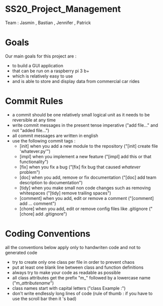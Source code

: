 # SS20_Project_Management
Team : Jasmin , Bastian , Jennifer , Patrick

# Goals
Our main goals for this project are : 
  * to build a GUI application
  * that can be run on a raspberry pi 3 b+
  * which is relatively easy to use
  * and is able to store and display data from commercial car rides

# Commit Rules
 * a commit should be one relatively small logical unit as it needs to be reversible at any time
 * write commit messages in the present tense imperative ("add file..." and not "added file...")
 * all commit messages are written in english
 * use the following commit tags : 
      * [init] when you add a new module to the repository ("[init] create file 'whatever.py'")  
      * [impl] when you implement a new feature ("[impl] add this or that functionality")
      * [fix] when you fix a bug ("[fix] fix bug that caused *whatever* problem")
      * [doc] when you add, remove or fix documentation ("[doc] add team description to documentation")
      * [tidy] when you make small non code changes such as removing whitespaces ("[tidy] remove trailing spaces")
      * [comment] when you add, edit or remove a comment ("[comment] add ... comment")
	  * [chore] when you add, edit or remove config files like .gitignore ("[chore] add .gitignore")

# Coding Conventions
all the conventions below apply only to handwriten code and not to generated code

  * try to create only one class per file in order to prevent chaos
  * put at least one blank line between class and function definitions 
  * always try to make your code as readable as possible
  * all class attributes get the prefix "m_" followed by a lowercase name ("m_*attributename*")
  * class names start with capital letters ("class Example :")
  * don't write endlessly long lines of code (rule of thumb : if you have to use the scroll bar then it 's bad)
